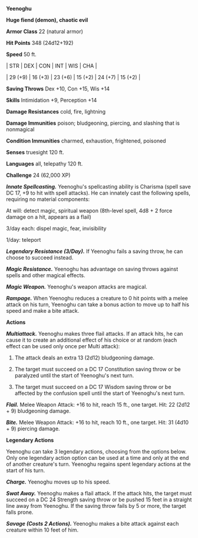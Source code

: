 **Yeenoghu**

**Huge fiend (demon), chaotic evil**

**Armor Class** 22 (natural armor)

**Hit Points** 348 (24d12+192)

**Speed** 50 ft.

|   STR   |   DEX   |   CON   |   INT   |   WIS   |   CHA   |
  
| 29 (+9) | 16 (+3) | 23 (+6) | 15 (+2) | 24 (+7) | 15 (+2) |

**Saving Throws** Dex +10, Con +15, Wis +14

**Skills** Intimidation +9, Perception +14

**Damage Resistances** cold, fire, lightning

**Damage Immunities** poison; bludgeoning, piercing, and slashing that is nonmagical

**Condition Immunities** charmed, exhaustion, frightened, poisoned

**Senses** truesight 120 ft.

**Languages** all, telepathy 120 ft.

**Challenge** 24 (62,000 XP)

***Innate Spellcasting.*** Yeenoghu's spellcasting ability is Charisma (spell save DC 17, +9 to hit with spell attacks). He can innately cast the following spells, requiring no material components:

At will: detect magic, spiritual weapon (8th-level spell, 4d8 + 2 force damage on a hit, appears as a flail)

3/day each: dispel magic, fear, invisibility

1/day: teleport

***Legendary Resistance (3/Day).*** If Yeenoghu fails a saving throw, he can choose to succeed instead.

***Magic Resistance.*** Yeenoghu has advantage on saving throws against spells and other magical effects.

***Magic Weapon.*** Yeenoghu's weapon attacks are magical.

***Rampage.*** When Yeenoghu reduces a creature to 0 hit points with a melee attack on his turn, Yeenoghu can take a bonus action to move up to half his speed and make a bite attack.

**Actions**

***Multiattack.*** Yeenoghu makes three flail attacks. If an attack hits, he can cause it to create an additional effect of his choice or at random (each effect can be used only once per Multi attack):

1. The attack deals an extra 13 (2d12) bludgeoning damage.

2. The target must succeed on a DC 17 Constitution saving throw or be paralyzed until the start of Yeenoghu's next turn.

3. The target must succeed on a DC 17 Wisdom saving throw or be affected by the confusion spell until the start of Yeenoghu's next turn.

***Flail.*** Melee Weapon Attack: +16 to hit, reach 15 ft., one target. Hit: 22 (2d12 + 9) bludgeoning damage.

***Bite.*** Melee Weapon Attack: +16 to hit, reach 10 ft., one target. Hit: 31 (4d10 + 9) piercing damage.

**Legendary Actions**

Yeenoghu can take 3 legendary actions, choosing from the options below. Only one legendary action option can be used at a time and only at the end of another creature's turn. Yeenoghu regains spent legendary actions at the start of his turn.

***Charge.*** Yeenoghu moves up to his speed.

***Swat Away.*** Yeenoghu makes a flail attack. If the attack hits, the target must succeed on a DC 24 Strength saving throw or be pushed 15 feet in a straight line away from Yeenoghu. If the saving throw fails by 5 or more, the target falls prone.

***Savage (Costs 2 Actions).*** Yeenoghu makes a bite attack against each creature within 10 feet of him.

